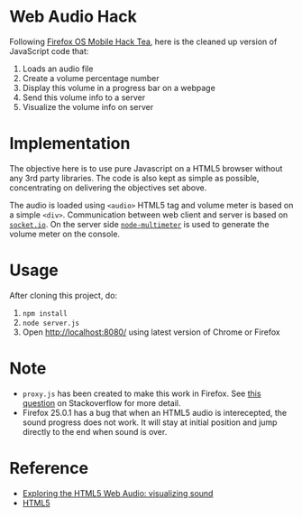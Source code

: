 Web Audio Hack
============

Following [Firefox OS Mobile Hack Tea](http://www.meetup.com/codeinvaders/events/153091982/),
here is the cleaned up version of JavaScript code that:

1. Loads an audio file
2. Create a volume percentage number
3. Display this volume in a progress bar on a webpage
4. Send this volume info to a server
5. Visualize the volume info on server

Implementation
============

The objective here is to use pure Javascript on a HTML5 browser without any 3rd party libraries.
The code is also kept as simple as possible, concentrating on delivering the objectives set above.

The audio is loaded using `<audio>` HTML5 tag and volume meter is based on a simple `<div>`.
Communication between web client and server is based on [`socket.io`](http://socket.io/).  On
the server side [`node-multimeter`](https://github.com/substack/node-multimeter) is used to generate the volume meter on the console.

Usage
============

After cloning this project, do:

1. `npm install`
1. `node server.js`
1. Open [http://localhost:8080/](http://localhost:8080/) using latest version of Chrome or Firefox

Note
============

* `proxy.js` has been created to make this work in Firefox. See 
  [this question](http://stackoverflow.com/questions/20469190/createmediaelementsource-method-of-web-audio-api-in-firefox)
  on Stackoverflow for more detail.
* Firefox 25.0.1 has a bug that when an HTML5 audio is interecepted, the sound progress does not work.  It will stay at
  initial position and jump directly to the end when sound is over.

Reference
============

* [Exploring the HTML5 Web Audio: visualizing sound ](http://www.smartjava.org/content/exploring-html5-web-audio-visualizing-sound)
* [HTML5 <audio> and the Web Audio API are BFFs!](http://updates.html5rocks.com/2012/02/HTML5-audio-and-the-Web-Audio-API-are-BFFs)

